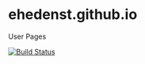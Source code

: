 ehedenst.github.io
==================

User Pages

[![Build Status](https://travis-ci.org/ehedenst/ehedenst.github.io.png?branch=master)](https://travis-ci.org/ehedenst/ehedenst.github.io)